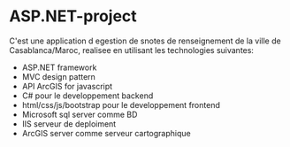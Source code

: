 # ASP.NET-project

C'est une application d egestion de snotes de renseignement de la ville de Casablanca/Maroc,
realisee en utilisant les technologies suivantes:

- ASP.NET framework
- MVC design pattern
- API ArcGIS for javascript
- C# pour le developpement backend
- html/css/js/bootstrap pour le developpement frontend
- Microsoft sql server comme BD 
- IIS serveur de deploiment
- ArcGIS server comme serveur cartographique
